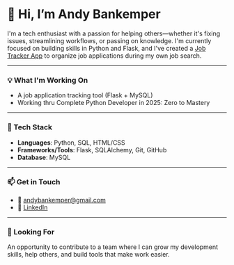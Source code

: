 # 👋 Hi, I’m Andy Bankemper

I'm a tech enthusiast with a passion for helping others—whether it's fixing issues, streamlining workflows, or passing on knowledge. I'm currently focused on building skills in Python and Flask, and I've created a [Job Tracker App](https://github.com/AndyB5050/job-tracker) to organize job applications during my own job search.

---

### 💡 What I'm Working On
- A job application tracking tool (Flask + MySQL)
- Working thru Complete Python Developer in 2025: Zero to Mastery

---

### 🧰 Tech Stack
- **Languages**: Python, SQL, HTML/CSS
- **Frameworks/Tools**: Flask, SQLAlchemy, Git, GitHub
- **Database**: MySQL

---

### 📫 Get in Touch
- 📧 andybankemper@gmail.com
- 💼 [LinkedIn](www.linkedin.com/in/andy-bankemper-24344432a)

---

### 🤝 Looking For
An opportunity to contribute to a team where I can grow my development skills, help others, and build tools that make work easier.
